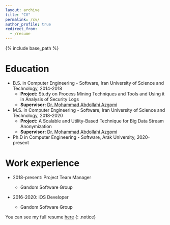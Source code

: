 ```yaml
---
layout: archive
title: "CV"
permalink: /cv/
author_profile: true
redirect_from:
  - /resume
---
```


{% include base_path %}

Education
======
* B.S. in Computer Engineering - Software, Iran University of Science and Technology, 2014-2018
  * **Project:** Study on Process Mining Techniques and Tools and Using it in Analysis of Security Logs
  * **Supervisor:** [Dr. Mohammad Abdollahi Azgomi](http://webpages.iust.ac.ir/azgomi/)
* M.S. in Computer Engineering - Software, Iran University of Science and Technology, 2018-2020
  * **Project:** A Scalable and Utility-Based Technique for Big Data Stream Anonymization
  * **Supervisor:** [Dr. Mohammad Abdollahi Azgomi](http://webpages.iust.ac.ir/azgomi/)
* Ph.D in Computer Engineering - Software, Arak University, 2020-present

Work experience
======
* 2018-present: Project Team Manager
  * Gandom Software Group

* 2016-2020: iOS Developer
  * Gandom Software Group


You can see my full resume [here](alirezasn.github.io/files/resume.pdf)
{: .notice}
